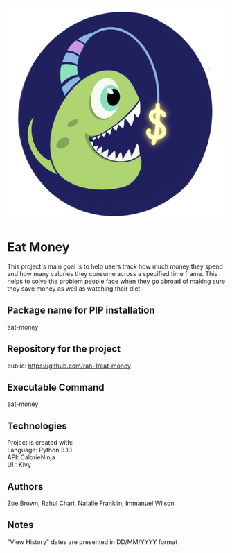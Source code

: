 ![Logo](src/eat_money/eatmoneylogo.png)
# Eat Money

This project's main goal is to help users track how much money
they spend and how many calories they consume across a specified time frame.
This helps to solve the problem people face when they go abroad of making sure they save money as well as watching their diet.



## Package name for PIP installation
eat-money
## Repository for the project
public: https://github.com/rah-1/eat-money

## Executable Command
eat-money
## Technologies
Project is created with:  
Language: Python 3.10  
API: CalorieNinja  
UI : Kivy

## Authors
Zoe Brown, Rahul Chari, Natalie Franklin, Immanuel Wilson  

## Notes
"View History" dates are presented in DD/MM/YYYY format

